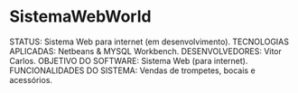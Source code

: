 # SistemaWebWorld
STATUS: Sistema Web para internet (em desenvolvimento).
TECNOLOGIAS APLICADAS: Netbeans & MYSQL Workbench.
DESENVOLVEDORES: Vitor Carlos.
OBJETIVO DO SOFTWARE: Sistema Web (para internet).
FUNCIONALIDADES DO SISTEMA: Vendas de trompetes, bocais e acessórios.
